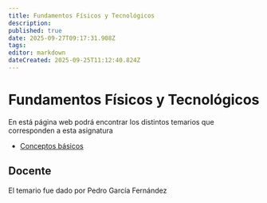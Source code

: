 ```yaml
---
title: Fundamentos Físicos y Tecnológicos
description: 
published: true
date: 2025-09-27T09:17:31.908Z
tags: 
editor: markdown
dateCreated: 2025-09-25T11:12:40.824Z
---
```


# Fundamentos Físicos y Tecnológicos
En está página web podrá encontrar los distintos temarios que corresponden a esta asignatura

- [Conceptos básicos](tema1)




## Docente
El temario fue dado por Pedro García Fernández